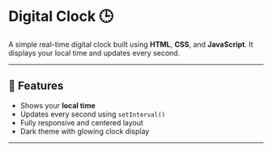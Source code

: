 # Digital Clock 🕒

A simple real-time digital clock built using **HTML**, **CSS**, and **JavaScript**. It displays your local time and updates every second.

---

## 📌 Features

- Shows your **local time**
- Updates every second using `setInterval()`
- Fully responsive and centered layout
- Dark theme with glowing clock display

---
